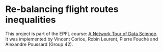 # Re-balancing flight routes inequalities

This project is part of the EPFL course: [A Network Tour of Data Science](https://edu.epfl.ch/coursebook/fr/a-network-tour-of-data-science-EE-558).  
It was implemented by Vincent Coriou, Robin Leurent, Pierre Fouché and Alexandre Poussard (Group 42).

